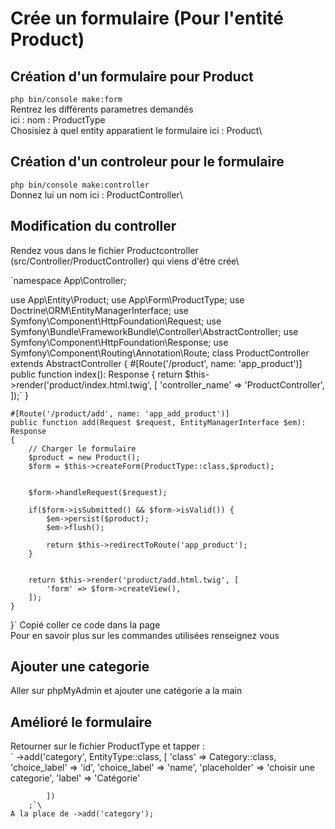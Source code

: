 # Crée un formulaire (Pour l'entité Product)
## Création d'un formulaire pour Product 
`php bin/console make:form`\
Rentrez les différents parametres demandés\
ici : nom : ProductType\
Chosisiez à quel entity apparatient le formulaire ici : Product\ 
## Création d'un controleur pour le formulaire
`php bin/console make:controller`\
Donnez lui un nom ici : ProductController\
## Modification du controller
Rendez vous dans le fichier Productcontroller (src/Controller/ProductController) qui viens d'être crée\

`namespace App\Controller;

use App\Entity\Product;
use App\Form\ProductType;
use Doctrine\ORM\EntityManagerInterface;
use Symfony\Component\HttpFoundation\Request;
use Symfony\Bundle\FrameworkBundle\Controller\AbstractController;
use Symfony\Component\HttpFoundation\Response;
use Symfony\Component\Routing\Annotation\Route;
class ProductController extends AbstractController
{
    #[Route('/product', name: 'app_product')]
    public function index(): Response
    {
        return $this->render('product/index.html.twig', [
            'controller_name' => 'ProductController',
        ]);`
    }

    #[Route('/product/add', name: 'app_add_product')]
    public function add(Request $request, EntityManagerInterface $em): Response
    {
        // Charger le formulaire
        $product = new Product();
        $form = $this->createForm(ProductType::class,$product);


        $form->handleRequest($request);

        if($form->isSubmitted() && $form->isValid()) {
            $em->persist($product);
            $em->flush();

            return $this->redirectToRoute('app_product');
        }


        return $this->render('product/add.html.twig', [
            'form' => $form->createView(),
        ]);
    }


}`
Copié coller ce code dans la page\
Pour en savoir plus sur les commandes utilisées renseignez vous
## Ajouter une categorie 
Aller sur phpMyAdmin et ajouter une catégorie a la main 
## Amélioré le formulaire
Retourner sur le fichier ProductType et tapper : \
`            ->add('category', EntityType::class, [
                'class' => Category::class,
                'choice_label' => 'id',
                'choice_label' => 'name',
                'placeholder' => 'choisir une categorie',
                'label' => 'Catégorie'

            ])
        ;`\
    A la place de ->add('category');

